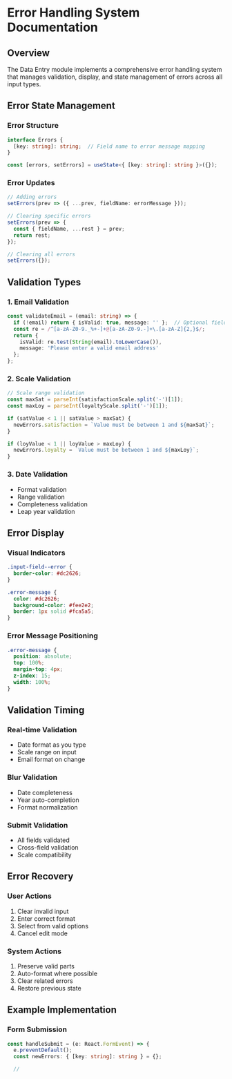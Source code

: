 # Error Handling System Documentation

## Overview
The Data Entry module implements a comprehensive error handling system that manages validation, display, and state management of errors across all input types.

## Error State Management

### Error Structure
```typescript
interface Errors {
  [key: string]: string;  // Field name to error message mapping
}

const [errors, setErrors] = useState<{ [key: string]: string }>({});
```

### Error Updates
```typescript
// Adding errors
setErrors(prev => ({ ...prev, fieldName: errorMessage }));

// Clearing specific errors
setErrors(prev => {
  const { fieldName, ...rest } = prev;
  return rest;
});

// Clearing all errors
setErrors({});
```

## Validation Types

### 1. Email Validation
```typescript
const validateEmail = (email: string) => {
  if (!email) return { isValid: true, message: '' };  // Optional field
  const re = /^[a-zA-Z0-9._%+-]+@[a-zA-Z0-9.-]+\.[a-zA-Z]{2,}$/;
  return { 
    isValid: re.test(String(email).toLowerCase()),
    message: 'Please enter a valid email address'
  };
};
```

### 2. Scale Validation
```typescript
// Scale range validation
const maxSat = parseInt(satisfactionScale.split('-')[1]);
const maxLoy = parseInt(loyaltyScale.split('-')[1]);

if (satValue < 1 || satValue > maxSat) {
  newErrors.satisfaction = `Value must be between 1 and ${maxSat}`;
}

if (loyValue < 1 || loyValue > maxLoy) {
  newErrors.loyalty = `Value must be between 1 and ${maxLoy}`;
}
```

### 3. Date Validation
- Format validation
- Range validation
- Completeness validation
- Leap year validation

## Error Display

### Visual Indicators
```css
.input-field--error {
  border-color: #dc2626;
}

.error-message {
  color: #dc2626;
  background-color: #fee2e2;
  border: 1px solid #fca5a5;
}
```

### Error Message Positioning
```css
.error-message {
  position: absolute;
  top: 100%;
  margin-top: 4px;
  z-index: 15;
  width: 100%;
}
```

## Validation Timing

### Real-time Validation
- Date format as you type
- Scale range on input
- Email format on change

### Blur Validation
- Date completeness
- Year auto-completion
- Format normalization

### Submit Validation
- All fields validated
- Cross-field validation
- Scale compatibility

## Error Recovery

### User Actions
1. Clear invalid input
2. Enter correct format
3. Select from valid options
4. Cancel edit mode

### System Actions
1. Preserve valid parts
2. Auto-format where possible
3. Clear related errors
4. Restore previous state

## Example Implementation

### Form Submission
```typescript
const handleSubmit = (e: React.FormEvent) => {
  e.preventDefault();
  const newErrors: { [key: string]: string } = {};

  //